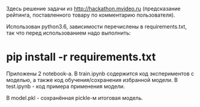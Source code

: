 Здесь решение задачи из http://hackathon.mvideo.ru (предсказание рейтинга, поставленного товару по комментарию пользователя).

Использован python3.6, зависимости перечислены в requirements.txt, так что перед использованием надо выполнить:

   # pip install -r requirements.txt

Приложены 2 notebook-а.
В train.ipynb содержится код экспериментов с моделью, а также код обучения/сохранения избранной модели.
В test.ipynb - код примера применения модели.

В  model.pkl - сохранённая pickle-м итоговая модель.